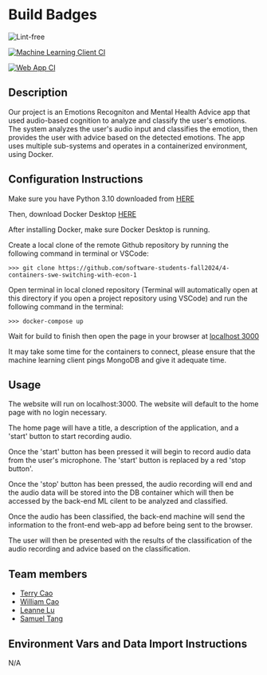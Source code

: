 # Build Badges

![Lint-free](https://github.com/nyu-software-engineering/containerized-app-exercise/actions/workflows/lint.yml/badge.svg)

[![Machine Learning Client CI](https://github.com/software-students-fall2024/4-containers-swe-switching-with-econ-1/actions/workflows/ml-client.yml/badge.svg)](https://github.com/software-students-fall2024/4-containers-swe-switching-with-econ-1/actions/workflows/ml-client.yml)

[![Web App CI](https://github.com/software-students-fall2024/4-containers-swe-switching-with-econ-1/actions/workflows/web-app.yml/badge.svg)](https://github.com/software-students-fall2024/4-containers-swe-switching-with-econ-1/actions/workflows/web-app.yml)

## Description

Our project is an Emotions Recogniton and Mental Health Advice app that used audio-based cognition to analyze and classify the user's emotions. The system analyzes the user's audio input and classifies the emotion, then provides the user with advice based on the detected emotions. The app uses multiple sub-systems and operates in a containerized environment, using Docker.  


## Configuration Instructions

Make sure you have Python 3.10 downloaded from [HERE](https://www.python.org/downloads/)

Then, download Docker Desktop [HERE](https://www.docker.com/products/docker-desktop/)

After installing Docker, make sure Docker Desktop is running.

Create a local clone of the remote Github repository by running the following command in terminal or VSCode: 

```
>>> git clone https://github.com/software-students-fall2024/4-containers-swe-switching-with-econ-1
```

Open terminal in local cloned repository (Terminal will automatically open at this directory if you open a project repository using VSCode) and run the following command in the terminal:
```
>>> docker-compose up
```

Wait for build to finish then open the page in your browser at [localhost 3000](http://localhost:3000/)

It may take some time for the containers to connect, please ensure that the machine learning client pings MongoDB and give it adequate time.

## Usage

The website will run on localhost:3000. The website will default to the home page with no login necessary. 

The home page will have a title, a description of the application, and a 'start' button to start recording audio. 

Once the 'start' button has been pressed it will begin to record audio data from the user's microphone. The 'start' button is replaced by a red 'stop button'.

Once the 'stop' button has been pressed, the audio recording will end and the audio data will be stored into the DB container which will then be accessed by the back-end ML cilent to be analyzed and classified. 

Once the audio has been classified, the back-end machine will send the information to the front-end web-app ad before being sent to the browser.

The user will then be presented with the results of the classification of the audio recording and advice based on the classification.


## Team members

- [Terry Cao](https://github.com/cao-exe)
- [William Cao](https://github.com/FriedBananaBan)
- [Leanne Lu](https://github.com/leannelu)
- [Samuel Tang](https://github.com/stango1234556)

## Environment Vars and Data Import Instructions

N/A